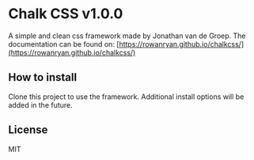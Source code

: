 # Chalk CSS v1.0.0

A simple and clean css framework made by Jonathan van de Groep.
The documentation can be found on: [https://rowanryan.github.io/chalkcss/](https://rowanryan.github.io/chalkcss/)

## How to install

Clone this project to use the framework. Additional install options will be added in the future.

## License

MIT
